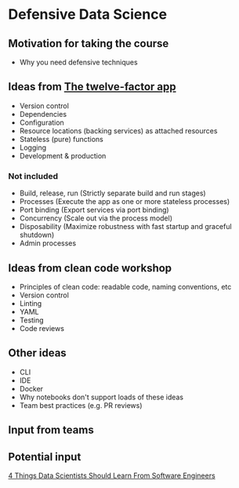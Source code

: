 # Defensive Data Science

## Motivation for taking the course

* Why you need defensive techniques

## Ideas from [The twelve-factor app](https://12factor.net/)

* Version control
* Dependencies
* Configuration
* Resource locations (backing services) as attached resources
* Stateless (pure) functions
* Logging
* Development & production 


### Not included

* Build, release, run (Strictly separate build and run stages)
* Processes (Execute the app as one or more stateless processes)
* Port binding (Export services via port binding)
* Concurrency (Scale out via the process model)
* Disposability (Maximize robustness with fast startup and graceful shutdown)
* Admin processes

## Ideas from clean code workshop

* Principles of clean code: readable code, naming conventions, etc
* Version control
* Linting
* YAML
* Testing
* Code reviews

## Other ideas

* CLI
* IDE
* Docker
* Why notebooks don't support loads of these ideas
* Team best practices (e.g. PR reviews)

## Input from teams



## Potential input

[4 Things Data Scientists Should Learn From Software Engineers](https://towardsdatascience.com/be-a-better-data-scientist-1a5ad87fe48)
